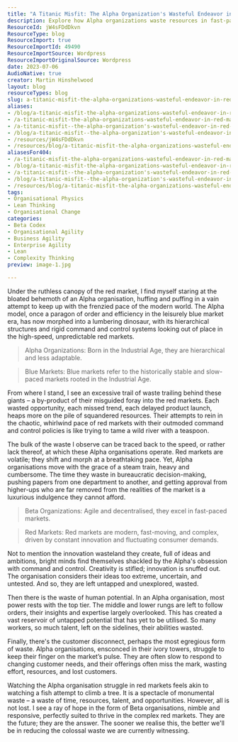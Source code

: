 ```yaml
---
title: "A Titanic Misfit: The Alpha Organization's Wasteful Endeavor in Red Markets"
description: Explore how Alpha organizations waste resources in fast-paced red markets and discover the agile Beta model as the key to thriving in today's economy.
ResourceId: jW4sFDdDkvn
ResourceType: blog
ResourceImport: true
ResourceImportId: 49490
ResourceImportSource: Wordpress
ResourceImportOriginalSource: Wordpress
date: 2023-07-06
AudioNative: true
creator: Martin Hinshelwood
layout: blog
resourceTypes: blog
slug: a-titanic-misfit-the-alpha-organizations-wasteful-endeavor-in-red-markets
aliases:
- /blog/a-titanic-misfit-the-alpha-organizations-wasteful-endeavor-in-red-markets
- /a-titanic-misfit-the-alpha-organizations-wasteful-endeavor-in-red-markets
- /a-titanic-misfit--the-alpha-organization's-wasteful-endeavor-in-red-markets
- /blog/a-titanic-misfit--the-alpha-organization's-wasteful-endeavor-in-red-markets
- /resources/jW4sFDdDkvn
- /resources/blog/a-titanic-misfit-the-alpha-organizations-wasteful-endeavor-in-red-markets
aliasesFor404:
- /a-titanic-misfit-the-alpha-organizations-wasteful-endeavor-in-red-markets
- /blog/a-titanic-misfit-the-alpha-organizations-wasteful-endeavor-in-red-markets
- /a-titanic-misfit--the-alpha-organization's-wasteful-endeavor-in-red-markets
- /blog/a-titanic-misfit--the-alpha-organization's-wasteful-endeavor-in-red-markets
- /resources/blog/a-titanic-misfit-the-alpha-organizations-wasteful-endeavor-in-red-markets
tags:
- Organisational Physics
- Lean Thinking
- Organisational Change
categories:
- Beta Codex
- Organisational Agility
- Business Agility
- Enterprise Agility
- Lean
- Complexity Thinking
preview: image-1.jpg

---
```

Under the ruthless canopy of the red market, I find myself staring at the bloated behemoth of an Alpha organisation, huffing and puffing in a vain attempt to keep up with the frenzied pace of the modern world. The Alpha model, once a paragon of order and efficiency in the leisurely blue market era, has now morphed into a lumbering dinosaur, with its hierarchical structures and rigid command and control systems looking out of place in the high-speed, unpredictable red markets.

> Alpha Organizations: Born in the Industrial Age, they are hierarchical and less adaptable.

> Blue Markets: Blue markets refer to the historically stable and slow-paced markets rooted in the Industrial Age.

From where I stand, I see an excessive trail of waste trailing behind these giants – a by-product of their misguided foray into the red markets. Each wasted opportunity, each missed trend, each delayed product launch, heaps more on the pile of squandered resources. Their attempts to rein in the chaotic, whirlwind pace of red markets with their outmoded command and control policies is like trying to tame a wild river with a teaspoon.

The bulk of the waste I observe can be traced back to the speed, or rather lack thereof, at which these Alpha organisations operate. Red markets are volatile; they shift and morph at a breathtaking pace. Yet, Alpha organisations move with the grace of a steam train, heavy and cumbersome. The time they waste in bureaucratic decision-making, pushing papers from one department to another, and getting approval from higher-ups who are far removed from the realities of the market is a luxurious indulgence they cannot afford.

> Beta Organizations: Agile and decentralised, they excel in fast-paced markets.

> Red Markets: Red markets are modern, fast-moving, and complex, driven by constant innovation and fluctuating consumer demands.

Not to mention the innovation wasteland they create, full of ideas and ambitions, bright minds find themselves shackled by the Alpha's obsession with command and control. Creativity is stifled; innovation is snuffed out. The organisation considers their ideas too extreme, uncertain, and untested. And so, they are left untapped and unexplored, wasted.

Then there is the waste of human potential. In an Alpha organisation, most power rests with the top tier. The middle and lower rungs are left to follow orders, their insights and expertise largely overlooked. This has created a vast reservoir of untapped potential that has yet to be utilised. So many workers, so much talent, left on the sidelines, their abilities wasted.

Finally, there's the customer disconnect, perhaps the most egregious form of waste. Alpha organisations, ensconced in their ivory towers, struggle to keep their finger on the market’s pulse. They are often slow to respond to changing customer needs, and their offerings often miss the mark, wasting effort, resources, and lost customers.

Watching the Alpha organisation struggle in red markets feels akin to watching a fish attempt to climb a tree. It is a spectacle of monumental waste – a waste of time, resources, talent, and opportunities. However, all is not lost. I see a ray of hope in the form of Beta organisations, nimble and responsive, perfectly suited to thrive in the complex red markets. They are the future; they are the answer. The sooner we realise this, the better we'll be in reducing the colossal waste we are currently witnessing.
